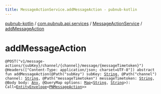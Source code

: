 ```yaml
---
title: MessageActionService.addMessageAction - pubnub-kotlin
---
```


[pubnub-kotlin](../../index.html) / [com.pubnub.api.services](../index.html) / [MessageActionService](index.html) / [addMessageAction](./add-message-action.html)

# addMessageAction

`@POST("v1/message-actions/{subKey}/channel/{channel}/message/{messageTimetoken}") @Headers(["Content-Type: application/json; charset=UTF-8"]) abstract fun addMessageAction(@Path("subKey") subKey: `[`String`](https://kotlinlang.org/api/latest/jvm/stdlib/kotlin/-string/index.html)`, @Path("channel") channel: `[`String`](https://kotlinlang.org/api/latest/jvm/stdlib/kotlin/-string/index.html)`, @Path("messageTimetoken") messageTimetoken: `[`String`](https://kotlinlang.org/api/latest/jvm/stdlib/kotlin/-string/index.html)`, @Body body: `[`Any`](https://kotlinlang.org/api/latest/jvm/stdlib/kotlin/-any/index.html)`, @QueryMap options: `[`Map`](https://kotlinlang.org/api/latest/jvm/stdlib/kotlin.collections/-map/index.html)`<`[`String`](https://kotlinlang.org/api/latest/jvm/stdlib/kotlin/-string/index.html)`, `[`String`](https://kotlinlang.org/api/latest/jvm/stdlib/kotlin/-string/index.html)`>): Call<`[`EntityEnvelope`](../../com.pubnub.api.models.server.objects_api/-entity-envelope/index.html)`<`[`PNMessageAction`](../../com.pubnub.api.models.consumer.message_actions/-p-n-message-action/index.html)`>>`